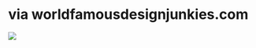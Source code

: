 <!--
id: 1165497417
link: http://tumblr.atmos.org/post/1165497417/via-worldfamousdesignjunkies-com
slug: via-worldfamousdesignjunkies-com
date: Tue Sep 21 2010 21:17:32 GMT-0700 (PDT)
publish: 2010-09-021
tags: 
title: via worldfamousdesignjunkies.com
-->


via worldfamousdesignjunkies.com
================================

![](http://www.tumblr.com/photo/1280/atmos/1165497417/1/tumblr_l94rx9WWU71qz4sng)

